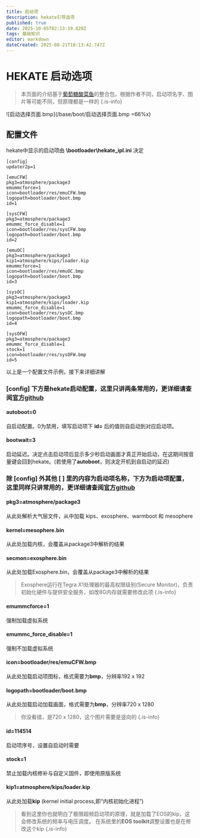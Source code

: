 ```yaml
---
title: 启动项
description: hekate引导选项
published: true
date: 2025-10-05T02:13:19.828Z
tags: 基础知识
editor: markdown
dateCreated: 2025-08-21T18:13:42.747Z
---
```


# HEKATE 启动选项
> 本页面的介绍基于[葡萄糖酸菜鱼](https://space.bilibili.com/604067016)的整合包，根据作者不同，启动项名字、图片等可能不同，但原理都是一样的
{.is-info}

![启动选择页面.bmp](/base/boot/启动选择页面.bmp =66%x)

## 配置文件
hekate中显示的启动项由 **\bootloader\hekate_ipl.ini** 决定
```
[config]
updater2p=1

[emuCFW]
pkg3=atmosphere/package3
emummcforce=1
icon=bootloader/res/emuCFW.bmp
logopath=bootloader/boot.bmp
id=1

[sysCFW]
pkg3=atmosphere/package3
emummc_force_disable=1
icon=bootloader/res/sysCFW.bmp
logopath=bootloader/boot.bmp
id=2

[emuOC]
pkg3=atmosphere/package3
kip1=atmosphere/kips/loader.kip
emummcforce=1
icon=bootloader/res/emuOC.bmp
logopath=bootloader/boot.bmp
id=3

[sysOC]
pkg3=atmosphere/package3
kip1=atmosphere/kips/loader.kip
emummc_force_disable=1
icon=bootloader/res/sysOC.bmp
logopath=bootloader/boot.bmp
id=4

[sysOFW]
pkg3=atmosphere/package3
emummc_force_disable=1
stock=1
icon=bootloader/res/sysOFW.bmp
id=5
```
以上是一个配置文件示例，接下来详细讲解
<br>

### [config] 下方是hekate启动配置，这里只讲两条常用的，更详细请查阅[官方github](https://github.com/CTCaer/hekate)
#### autoboot=0 
自启动配置。0为禁用，填写启动项下 **id=** 后的值则自启动到对应启动项。
#### bootwait=3
启动延迟。决定点击启动项后显示多少秒启动画面才真正开始启动，在这期间按音量键会回到hekate。(若使用了**autoboot**，则决定开机到自启动的延迟)
<br>

### 除 [config] 外其他 [ ] 里的内容为启动项名称，下方为启动项配置，这里同样只讲常用的，更详细请查阅[官方github](https://github.com/CTCaer/hekate)
#### pkg3=atmosphere/package3
从此处解析大气层文件，从中加载 kips、exosphere、warmboot 和 mesophere
#### kernel=mesophere.bin
从此处加载内核，会覆盖从package3中解析的结果
#### secmon=exosphere.bin
从此处加载Exosphere.bin，会覆盖从package3中解析的结果
> Exosphere运行在Tegra X1处理器的最高权限级别(Secure Monitor)，负责初始化硬件与提供安全服务，如改8G内存就需要修改此项
{.is-info}
#### emummcforce=1
强制加载虚拟系统
#### emummc_force_disable=1
强制不加载虚拟系统
#### icon=bootloader/res/emuCFW.bmp
从此处加载启动项图标，格式需要为**bmp**，分辨率192 x 192
#### logopath=bootloader/boot.bmp
从此处加载启动加载画面，格式需要为**bmp**，分辨率720 x 1280
> 你没看错，是720 x 1280，这个图片需要是竖向的
{.is-info}
#### id=114514
启动项序号，设置自启动时需要
#### stock=1
禁止加载内核修补与自定义固件，即使用原版系统
#### kip1=atmosphere/kips/loader.kip
从此处加载**kip** (kernel initial process,即“内核初始化进程”)
> 看到这里你也就明白了极限超频启动项的原理，就是加载了EOS的kip，这会修改系统的频率与电压调度。
在系统里的**EOS toolkit**调整设置也是在修改这个kip
{.is-info}